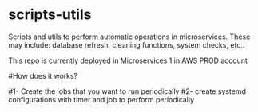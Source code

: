 # scripts-utils
Scripts and utils to perform automatic operations in microservices. These may include: database refresh, cleaning functions, system checks, etc..

This repo is currently deployed in Microservices 1 in AWS PROD account

#How does it works?

#1- Create the jobs that you want to run periodically
#2- create systemd configurations with timer and job to perform periodically
